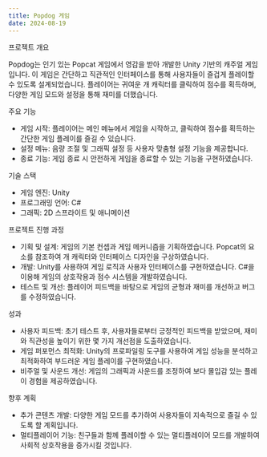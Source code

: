 ```yaml
---
title: Popdog 게임
date: 2024-08-19
---
```


<div class="text-justify">
프로젝트 개요
</div>

Popdog는 인기 있는 Popcat 게임에서 영감을 받아 개발한 Unity 기반의 캐주얼 게임입니다. 이 게임은 간단하고 직관적인 인터페이스를 통해 사용자들이 즐겁게 플레이할 수 있도록 설계되었습니다. 플레이어는 귀여운 개 캐릭터를 클릭하여 점수를 획득하며, 다양한 게임 모드와 설정을 통해 재미를 더했습니다.


주요 기능

- 게임 시작: 플레이어는 메인 메뉴에서 게임을 시작하고, 클릭하여 점수를 획득하는 간단한 게임 플레이를 즐길 수 있습니다.
- 설정 메뉴: 음량 조절 및 그래픽 설정 등 사용자 맞춤형 설정 기능을 제공합니다.
- 종료 기능: 게임 종료 시 안전하게 게임을 종료할 수 있는 기능을 구현하였습니다.


기술 스택

- 게임 엔진: Unity
- 프로그래밍 언어: C#
- 그래픽: 2D 스프라이트 및 애니메이션


프로젝트 진행 과정

- 기획 및 설계: 게임의 기본 컨셉과 게임 메커니즘을 기획하였습니다. Popcat의 요소를 참조하여 개 캐릭터와 인터페이스 디자인을 구상하였습니다.
- 개발: Unity를 사용하여 게임 로직과 사용자 인터페이스를 구현하였습니다. C#을 이용해 게임의 상호작용과 점수 시스템을 개발하였습니다.
- 테스트 및 개선: 플레이어 피드백을 바탕으로 게임의 균형과 재미를 개선하고 버그를 수정하였습니다.


성과

- 사용자 피드백: 초기 테스트 후, 사용자들로부터 긍정적인 피드백을 받았으며, 재미와 직관성을 높이기 위한 몇 가지 개선점을 도출하였습니다.
- 게임 퍼포먼스 최적화: Unity의 프로파일링 도구를 사용하여 게임 성능을 분석하고 최적화하여 부드러운 게임 플레이를 구현하였습니다.
- 비주얼 및 사운드 개선: 게임의 그래픽과 사운드를 조정하여 보다 몰입감 있는 플레이 경험을 제공하였습니다.


향후 계획

- 추가 콘텐츠 개발: 다양한 게임 모드를 추가하여 사용자들이 지속적으로 즐길 수 있도록 할 계획입니다.
- 멀티플레이어 기능: 친구들과 함께 플레이할 수 있는 멀티플레이어 모드를 개발하여 사회적 상호작용을 증가시킬 것입니다.